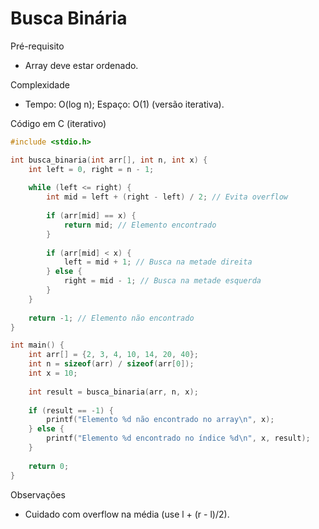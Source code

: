 # Busca Binária

Pré-requisito
- Array deve estar ordenado.

Complexidade
- Tempo: O(log n); Espaço: O(1) (versão iterativa).

Código em C (iterativo)
```c
#include <stdio.h>

int busca_binaria(int arr[], int n, int x) {
    int left = 0, right = n - 1;
    
    while (left <= right) {
        int mid = left + (right - left) / 2; // Evita overflow
        
        if (arr[mid] == x) {
            return mid; // Elemento encontrado
        }
        
        if (arr[mid] < x) {
            left = mid + 1; // Busca na metade direita
        } else {
            right = mid - 1; // Busca na metade esquerda
        }
    }
    
    return -1; // Elemento não encontrado
}

int main() {
    int arr[] = {2, 3, 4, 10, 14, 20, 40};
    int n = sizeof(arr) / sizeof(arr[0]);
    int x = 10;
    
    int result = busca_binaria(arr, n, x);
    
    if (result == -1) {
        printf("Elemento %d não encontrado no array\n", x);
    } else {
        printf("Elemento %d encontrado no índice %d\n", x, result);
    }
    
    return 0;
}
```

Observações
- Cuidado com overflow na média (use l + (r - l)/2).